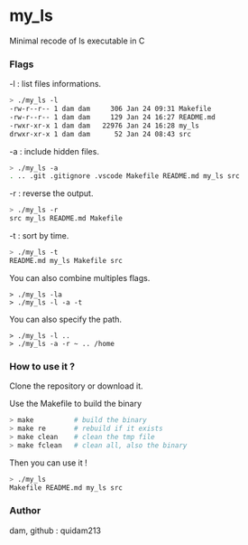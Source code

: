 # my_ls
Minimal recode of ls executable in C

### Flags

-l : list files informations.
```bash
> ./my_ls -l
-rw-r--r-- 1 dam dam     306 Jan 24 09:31 Makefile
-rw-r--r-- 1 dam dam     129 Jan 24 16:27 README.md
-rwxr-xr-x 1 dam dam   22976 Jan 24 16:28 my_ls
drwxr-xr-x 1 dam dam      52 Jan 24 08:43 src
```

-a : include hidden files.
```bash
> ./my_ls -a
. .. .git .gitignore .vscode Makefile README.md my_ls src
```

-r : reverse the output.
```bash
> ./my_ls -r
src my_ls README.md Makefile
```

-t : sort by time.
```bash
> ./my_ls -t
README.md my_ls Makefile src
```

You can also combine multiples flags.
```
> ./my_ls -la
> ./my_ls -l -a -t
```

You can also specify the path.
```
> ./my_ls -l ..
> ./my_ls -a -r ~ .. /home
```


### How to use it ?
Clone the repository or download it.

Use the Makefile to build the binary
```bash
> make          # build the binary
> make re       # rebuild if it exists
> make clean    # clean the tmp file
> make fclean   # clean all, also the binary
```

Then you can use it !
```bash
> ./my_ls
Makefile README.md my_ls src
```

### Author
dam, github : quidam213
